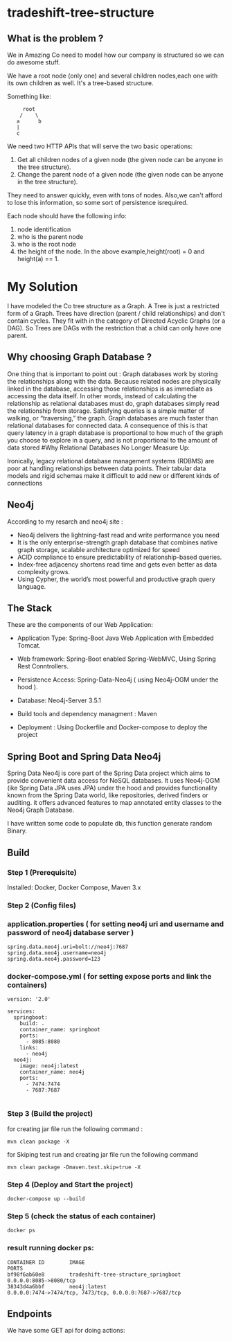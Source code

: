 # tradeshift-tree-structure

## What is the problem ?

We in Amazing Co need to model how our company is structured so we can do awesome stuff.

We have a root node (only one) and several children nodes,each one with its own children as well. It's a tree-based structure. 

Something like:

         root
        /    \
       a      b
       |
       c

We need two HTTP APIs that will serve the two basic operations:

1) Get all children nodes of a given node (the given node can be anyone in the tree structure).
2) Change the parent node of a given node (the given node can be anyone in the tree structure).
 
They need to answer quickly, even with tons of nodes. Also,we can't afford to lose this information, so some sort of persistence isrequired.

Each node should have the following info:

1) node identification
2) who is the parent node
3) who is the root node
4) the height of the node. In the above example,height(root) = 0 and height(a) == 1.

# My Solution

I have modeled the Co tree structure as a Graph. A Tree is just a restricted form of a Graph.
Trees have direction (parent / child relationships) and don't contain cycles. They fit with in the category of Directed Acyclic Graphs (or a DAG).
So Trees are DAGs with the restriction that a child can only have one parent.

## Why choosing Graph Database ?

One thing that is important to point out :
Graph databases work by storing the relationships along with the data.
Because related nodes are physically linked in the database, accessing those relationships is as immediate as accessing the data itself.
In other words, instead of calculating the relationship as relational databases must do, graph databases simply read the relationship from storage. Satisfying queries is a simple matter of walking, or “traversing,” the graph. 
Graph databases are much faster than relational databases for connected data. A consequence of this is that query latency in a graph database is proportional to how much of the graph you choose to explore in a query, and is not proportional to the amount of data stored
#Why Relational Databases No Longer Measure Up:

Ironically, legacy relational database management systems (RDBMS) are poor at handling relationships between data points. Their tabular data models and rigid schemas make it difficult to add new or different kinds of connections

## Neo4j

According to my resarch and neo4j site :

*  Neo4j delivers the lightning-fast read and write performance you need
*  It is the only enterprise-strength graph database that combines native graph storage, scalable architecture optimized for speed
*  ACID compliance to ensure predictability of relationship-based queries.
*  Index-free adjacency shortens read time and gets even better as data complexity grows. 
*  Using Cypher, the world’s most powerful and productive graph query language.

## The Stack

These are the components of our Web Application:

* Application Type: Spring-Boot Java Web Application with Embedded Tomcat.

* Web framework: Spring-Boot enabled Spring-WebMVC, Using Spring Rest Conntrollers.

* Persistence Access: Spring-Data-Neo4j ( using Neo4j-OGM under the hood ).

* Database: Neo4j-Server 3.5.1

* Build tools and dependency managment : Maven

* Deployment : Using Dockerfile and Docker-compose to deploy the project


## Spring Boot and Spring Data Neo4j

Spring Data Neo4j is core part of the Spring Data project which aims to provide convenient data access for NoSQL databases.
It uses Neo4j-OGM (ike Spring Data JPA uses JPA) under the hood and provides functionality known from the Spring Data world, like repositories, derived finders or auditing.
it offers advanced features to map annotated entity classes to the Neo4j Graph Database.

I have written some code to populate db, this function generate random Binary.

## Build

### Step 1 (Prerequisite) 
Installed: Docker, Docker Compose, Maven 3.x

### Step 2 (Config files) 
### application.properties ( for setting neo4j uri and username and password of neo4j database server )

```
spring.data.neo4j.uri=bolt://neo4j:7687
spring.data.neo4j.username=neo4j
spring.data.neo4j.password=123

```
### docker-compose.yml ( for setting expose ports and link the containers)
```
version: '2.0'

services:
  springboot:
    build: .   
    container_name: springboot
    ports:
      - 8085:8080
    links:
      - neo4j
  neo4j:
    image: neo4j:latest
    container_name: neo4j
    ports:
      - 7474:7474
      - 7687:7687
    
```
### 

### Step 3 (Build the project)

for creating jar file run the following command :
```
mvn clean package -X

```
for Skiping test run and creating jar file run the following command
```
mvn clean package -Dmaven.test.skip=true -X

```

### Step 4 (Deploy and Start the project)
```
docker-compose up --build

```
### Step 5 (check the status of each container)
```
docker ps

```
### result running docker ps:
```
CONTAINER ID        IMAGE                                          PORTS                                                      
bf98f6ab60e8        tradeshift-tree-structure_springboot           0.0.0.0:8085->8080/tcp                                     
38343d4a6bbf        neo4j:latest                           	   0.0.0.0:7474->7474/tcp, 7473/tcp, 0.0.0.0:7687->7687/tcp  

```                  

## Endpoints
We have some GET api for doing actions:





